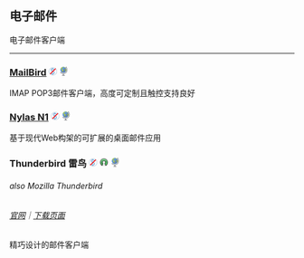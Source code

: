 ## 电子邮件

电子邮件客户端

---

### [MailBird](https://www.mailbird.com/) ![](/assets/图片2.png) ![](/assets/earth-globe.png)

IMAP POP3邮件客户端，高度可定制且触控支持良好

### [Nylas N1](https://www.nylas.com/download/) ![](/assets/图片2.png) ![](/assets/earth-globe.png)

基于现代Web构架的可扩展的桌面邮件应用

### Thunderbird 雷鸟 ![](/assets/图片2.png) ![](/assets/open-source-icon.png) ![](/assets/earth-globe.png)

###### also Mozilla Thunderbird

###### [官网](https://www.mozilla.org/en-US/thunderbird/)｜[下载页面](https://www.mozilla.org/en-US/thunderbird/all/)

精巧设计的邮件客户端

